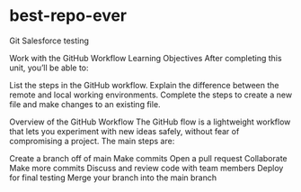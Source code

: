 # best-repo-ever

Git Salesforce testing

Work with the GitHub Workflow
Learning Objectives
After completing this unit, you’ll be able to:

List the steps in the GitHub workflow.
Explain the difference between the remote and local working environments.
Complete the steps to create a new file and make changes to an existing file.

Overview of the GitHub Workflow
The GitHub flow is a lightweight workflow that lets you experiment with new ideas safely, without fear of compromising a project. The main steps are:

Create a branch off of main
Make commits
Open a pull request
Collaborate
Make more commits
Discuss and review code with team members
Deploy for final testing
Merge your branch into the main branch